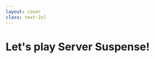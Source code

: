```yaml
---
layout: cover
class: text-2xl
---
```


# Let's play **Server** Suspense!

<!--
ts-react-17 (r17-renderToString) => Error
next-12-app (main)
next-12-app (n12-r17-lazy) => Error
next-12-app (n12-r17-dynamic)
-->
